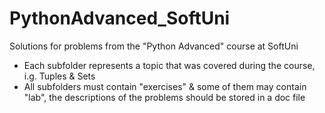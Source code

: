 # PythonAdvanced_SoftUni
Solutions for problems from the "Python Advanced" course at SoftUni
- Each subfolder represents a topic that was covered during the course, i.g. Tuples & Sets
- All subfolders must contain "exercises" & some of them may contain "lab",
the descriptions of the problems should be stored in a doc file
